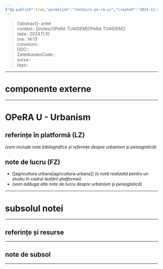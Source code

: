 ```yaml
---
{"dg-publish":true,"permalink":"/notes/o-pe-ra-u/","created":"2024-12-28T15:39:10.085+02:00","updated":"2025-01-15T06:48:13.962+02:00"}
---
```


> [!abstract]- antet  
> context:: [[notes/OPeRA TUAIDEM\|OPeRA TUAIDEM]]  
> data:: 2024.11.10  
> ora:: 14:13  
> conexiuni::  
> DDC::  
> ZettelkastenCode::  
> sursa::  
> tags::  


---

# componente externe  

---

# OPeRA U - Urbanism
## referințe în platformă (LZ)
*(vom include note bibliografice și referințe despre urbanism și peisagistică)*
## note de lucru (FZ)
- [[agricultura urbana\|agricultura urbana]] *(o notă realizată pentru un studiu în cadrul testării platformei)*
- *(vom adăuga alte note de lucru despre urbanism și peisagistică)*

  
---
# subsolul notei
---
## referințe și resurse


---
## note de subsol
---


